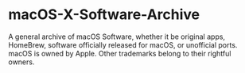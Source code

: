 # macOS-X-Software-Archive
A general archive of macOS Software, whether it be original apps, HomeBrew, software officially released for macOS, or unofficial ports. macOS is owned by Apple. Other trademarks belong to their rightful owners. 
